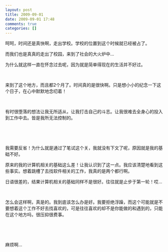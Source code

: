 ```yaml
---
layout: post
title: 2009-09-01
date: 2009-09-01 17:48
comments: true
categories: []
---
```

<p>呵呵，时间还是真快啊，走出学校。学校的位置到这个时候就已经被占了。</p>
<p>而我们也是真真的走出了校园，来到了社会的大火炉中...</p>
<p>为什么就这样一直在怀念过去呢，因为就是简单得现在的生活并不好过。</p>
<p> </p>
<p>来到了这个地方，而且都2个月了。时间真的是很快啊。只是想小小的纪念一下这个日子，在心中默默地念叨着！</p>
<p> </p>
<p>有时很堕落的想法让我无所适从，让我打击自己的斗志。让我很难去全身心的投入到工作中去。皆是我所无法控制的。</p>
<p> </p>
<p> </p>
<p>我需要反省！为什么就是通过了笔试这个关，我就没有下文了呢，原因就是我的基础不好。</p>
<p>
原来的我的计算机相关的基础这么差！让我认识到了这一点。我应该清楚地看到这些事实。想着跳槽了去找软件相关的工作，我真的是两个都行啊。</p>
<p>日语很差的，结果计算机相关的基础同样不是很好。往往就是止步于第一轮！哎...</p>
<p> </p>
<p>
怎么会这样啊，真是的。我到底该怎么办是好。我要拒绝浮躁，而这个可能就是不要想着这个工作不好去找喜欢的，可是往往喜欢的却不是你能做的和遇到的，只能在这个地方吗，很压抑很费事。</p>
<p> </p>
<p> </p>
<p>麻烦啊...</p>
<p> </p>
<p> </p>
